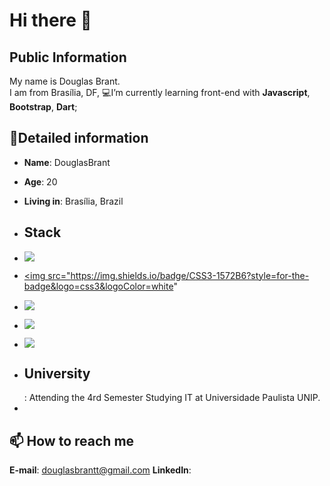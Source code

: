 #  Hi there 👋
## Public Information

My name is Douglas Brant.    
I am from Brasília, DF, 
💻I’m currently learning front-end with **Javascript**, **Bootstrap**, **Dart**;

## 📖Detailed information
-   **Name**: DouglasBrant
-   **Age**: 20
-   **Living in**: Brasília, Brazil
-   <h2>Stack</h2>
-   <a><img src="https://img.shields.io/badge/HTML5-E34F26?style=for-the-badge&logo=html5&logoColor=white"></a>
-   <a href="https://github.com/alexandresanlim/Badges4-README.md-Profile"><img src="https://img.shields.io/badge/CSS3-1572B6?style=for-the-badge&logo=css3&logoColor=white" </a>
-   <a><img src="https://img.shields.io/badge/Bootstrap-563D7C?style=for-the-badge&logo=bootstrap&logoColor=white"></a>
-   <a><img src="https://img.shields.io/badge/Laravel-FF2D20?style=for-the-badge&logo=laravel&logoColor=white"></a>
-   <a><img src="https://img.shields.io/badge/MySQL-00000F?style=for-the-badge&logo=mysql&logoColor=whit"></a>
  
-   <h2>University</h2>: Attending  the 4rd Semester Studying  IT  at Universidade Paulista UNIP.
-   
## 📫 How to reach me
<a>**E-mail**: douglasbrantt@gmail.com</a>
<a>**LinkedIn**:</a>
